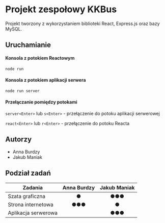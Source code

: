 # Projekt zespołowy KKBus
Projekt tworzony z wykorzystaniem biblioteki React, Express.js oraz bazy MySQL.

## Uruchamianie
#### Konsola z potokiem Reactowym
`node run`

#### Konsola z potokiem aplikacji serwera
`node run server`

#### Przełączanie pomiędzy potokami
`server<Enter>` lub `s<Enter>` - przełączenie do potoku aplikacji serwerowej

`react<Enter>` lub `r<Enter>` - przełączenie do potoku Reacta

## Autorzy

- Anna Burdzy
- Jakub Maniak

## Podział zadań


|  Zadania  |  Anna Burdzy  |  Jakub Maniak  |
| ------------ | :------------: | :------------: |
|  Szata graficzna  |  ●  |  ●●●  |
|  Strona internetowa  |  ●●●  |  ●  |
|  Aplikacja serwerowa  |    | ●●● |
